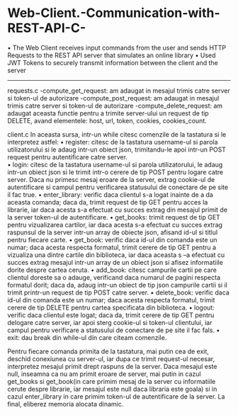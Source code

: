 # Web-Client.-Communication-with-REST-API-C-
• The Web Client receives input commands from the user and sends HTTP Requests to the REST API server that simulates an online library
• Used JWT Tokens to securely transmit information between the client and the server

--------------------------------------------------------------------------------------------------------------------------------------

requests.c
-compute_get_request: am adaugat in mesajul trimis catre server si token-ul de autorizare
-compute_post_request: am adaugat in mesajul trimis catre server si token-ul de autorizare
-compute_delete_request: am adaugat aceasta functie pentru a trimite server-ului un request
de tip DELETE, avand elementele: host, url, token, cookies, cookies_count.

client.c
In aceasta sursa, intr-un while citesc comenzile de la tastatura si le interpretez astfel:
•	register: citesc de la tastatura username-ul si parola utilizatorului si le adaug 
intr-un obiect json, trimitandu-le apoi intr-un POST request pentru autentificare catre server.  
•	login: citesc de la tastatura username-ul si parola utilizatorului, le adaug intr-un
obiect json si le trimit intr-o cerere de tip POST pentru logare catre server. Daca nu 
primesc mesaj eroare de la server, extrag cookie-ul de autentificare si campul pentru 
verificarea statusului de conectare de pe site il fac true.
•	 enter_library: verific daca clientul s-a logat inainte de a da aceasta comanda; daca
da, trimit request de tip GET pentru acces la librarie, iar daca acesta s-a efectuat cu succes
extrag din mesajul primit de la server token-ul de autentificare.
•	get_books: trimit request de tip GET pentru vizualizarea cartilor, iar daca acesta s-a
efectuat cu succes extrag raspunsul de la server intr-un array de obiecte json, afisand id-ul
si titlul pentru fiecare carte.
•	get_book: verific daca id-ul din comanda este un numar; daca acesta respecta formatul, 
trimit cerere de tip GET pentru a vizualiza una dintre cartile din biblioteca, iar daca aceasta
s –a efectuat cu succes extrag mesajul intr-un array de un obiect json si afisez informatiile
dorite despre cartea ceruta.
•	add_book: citesc campurile cartii pe care clientul doreste sa o adauge, verificand daca
numarul de pagini respecta formatul dorit; daca da, adaug intr-un obiect de tip json campurile
 cartii si il trimit printr-un request  de tip POST catre server.
•	delete_book:  verific daca id-ul din comanda este un numar; daca acesta respecta 
formatul, trimit cerere de tip DELETE pentru cartea specificata din biblioteca.
•	logout: verific daca clientul este logat; daca da, trimit cerere de tip GET pentru
delogare catre server, iar apoi sterg cookie-ul si token-ul clientului, iar campul pentru 
verificare a statusului de conectare de pe site il fac fals.
•	exit: dau break din while-ul din care citeam comenzile.

Pentru fiecare comanda primita de la tastatura, mai putin cea de exit, deschid conexiunea cu 
server-ul, iar dupa ce trimit request-ul necesar, interpretez mesajul primit drept raspuns de 
la server. Daca mesajul este null, inseamna ca nu am primit eroare de server, mai putin in cazul
get_books si get_book(in care primim mesaj de la server cu informatiile cerute despre librarie, 
iar mesajul este null daca libraria este goala) si in cazul enter_library in care primim token-ul 
de autentificare de la server.
La final, eliberez memoria alocata dinamic.
